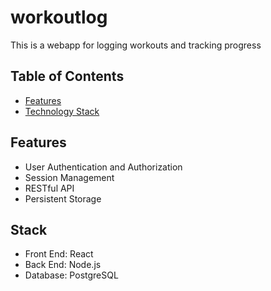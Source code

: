 # workoutlog
This is a webapp for logging workouts and tracking progress

## Table of Contents
- [Features](#features)
- [Technology Stack](#stack)

## Features
- User Authentication and Authorization
- Session Management
- RESTful API
- Persistent Storage

## Stack
- Front End: React
- Back End: Node.js
- Database: PostgreSQL
